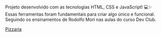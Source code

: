 Projeto desenvolvido com as tecnologias HTML, CSS e JavaScript! 💻✨ Essas ferramentas foram fundamentais para criar algo único e funcional. Seguindo os ensinamentos de Rodolfo Mori nas aulas do curso Dev Club.


<a href="https://tamirisdepaula.github.io/PIZZARIA/"> Pizzaria </a>
